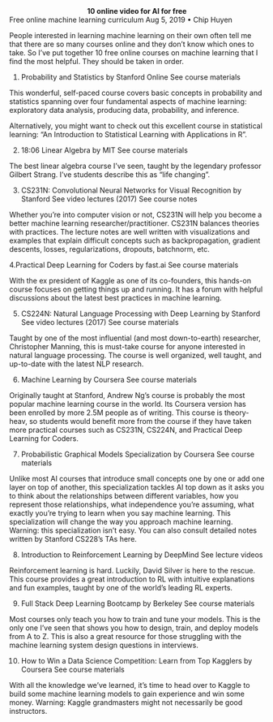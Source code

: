 <Center><Strong>10 online video for AI for free</Strong></Center>
Free online machine learning curriculum
Aug 5, 2019 • Chip Huyen

People interested in learning machine learning on their own often tell me that there are so many courses online and they don’t know which ones to take. So I’ve put together 10 free online courses on machine learning that I find the most helpful. They should be taken in order.

1. Probability and Statistics by Stanford Online
See course materials

This wonderful, self-paced course covers basic concepts in probability and statistics spanning over four fundamental aspects of machine learning: exploratory data analysis, producing data, probability, and inference.

Alternatively, you might want to check out this excellent course in statistical learning: “An Introduction to Statistical Learning with Applications in R”.

2. 18:06 Linear Algebra by MIT
See course materials

The best linear algebra course I’ve seen, taught by the legendary professor Gilbert Strang. I’ve students describe this as “life changing”.

3. CS231N: Convolutional Neural Networks for Visual Recognition by Stanford
See video lectures (2017) See course notes

Whether you’re into computer vision or not, CS231N will help you become a better machine learning researcher/practitioner. CS231N balances theories with practices. The lecture notes are well written with visualizations and examples that explain difficult concepts such as backpropagation, gradient descents, losses, regularizations, dropouts, batchnorm, etc.

4.Practical Deep Learning for Coders by fast.ai
See course materials

With the ex president of Kaggle as one of its co-founders, this hands-on course focuses on getting things up and running. It has a forum with helpful discussions about the latest best practices in machine learning.

5. CS224N: Natural Language Processing with Deep Learning by Stanford
See video lectures (2017) See course materials

Taught by one of the most influential (and most down-to-earth) researcher, Christopher Manning, this is must-take course for anyone interested in natural language processing. The course is well organized, well taught, and up-to-date with the latest NLP research.

6. Machine Learning by Coursera
See course materials

Originally taught at Stanford, Andrew Ng’s course is probably the most popular machine learning course in the world. Its Coursera version has been enrolled by more 2.5M people as of writing. This course is theory-heav, so students would benefit more from the course if they have taken more practical courses such as CS231N, CS224N, and Practical Deep Learning for Coders.

7. Probabilistic Graphical Models Specialization by Coursera
See course materials

Unlike most AI courses that introduce small concepts one by one or add one layer on top of another, this specialization tackles AI top down as it asks you to think about the relationships between different variables, how you represent those relationships, what independence you’re assuming, what exactly you’re trying to learn when you say machine learning. This specialization will change the way you approach machine learning. Warning: this specialization isn’t easy. You can also consult detailed notes written by Stanford CS228’s TAs here.

8. Introduction to Reinforcement Learning by DeepMind
See lecture videos

Reinforcement learning is hard. Luckily, David Silver is here to the rescue. This course provides a great introduction to RL with intuitive explanations and fun examples, taught by one of the world’s leading RL experts.

9. Full Stack Deep Learning Bootcamp by Berkeley
See course materials

Most courses only teach you how to train and tune your models. This is the only one I’ve seen that shows you how to design, train, and deploy models from A to Z. This is also a great resource for those struggling with the machine learning system design questions in interviews.

10. How to Win a Data Science Competition: Learn from Top Kagglers by Coursera
See course materials

With all the knowledge we’ve learned, it’s time to head over to Kaggle to build some machine learning models to gain experience and win some money. Warning: Kaggle grandmasters might not necessarily be good instructors.
